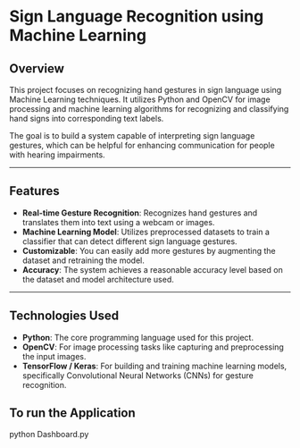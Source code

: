 # Sign Language Recognition using Machine Learning

## Overview

This project focuses on recognizing hand gestures in sign language using Machine Learning techniques. It utilizes Python and OpenCV for image processing and machine learning algorithms for recognizing and classifying hand signs into corresponding text labels.

The goal is to build a system capable of interpreting sign language gestures, which can be helpful for enhancing communication for people with hearing impairments.

---

## Features

- **Real-time Gesture Recognition**: Recognizes hand gestures and translates them into text using a webcam or images.
- **Machine Learning Model**: Utilizes preprocessed datasets to train a classifier that can detect different sign language gestures.
- **Customizable**: You can easily add more gestures by augmenting the dataset and retraining the model.
- **Accuracy**: The system achieves a reasonable accuracy level based on the dataset and model architecture used.

---

## Technologies Used

- **Python**: The core programming language used for this project.
- **OpenCV**: For image processing tasks like capturing and preprocessing the input images.
- **TensorFlow / Keras**: For building and training machine learning models, specifically Convolutional Neural Networks (CNNs) for gesture recognition.
## To run the Application 
python Dashboard.py
